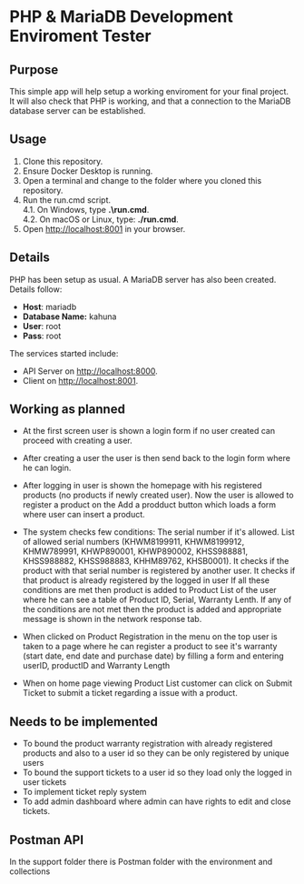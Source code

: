 # PHP & MariaDB Development Enviroment Tester

## Purpose

This simple app will help setup a working enviroment for your final project. It will also check that PHP is working, and that a connection to the MariaDB database server can be established. 

## Usage

1. Clone this repository.
2. Ensure Docker Desktop is running.
3. Open a terminal and change to the folder where you cloned this repository.
4. Run the run.cmd script.  
    4.1. On Windows, type **.\run.cmd**.    
    4.2. On macOS or Linux, type: **./run.cmd**.
5. Open [http://localhost:8001](https://localhost:8001) in your browser.

## Details

PHP has been setup as usual. A MariaDB server has also been created. Details follow:

- **Host**: mariadb
- **Database Name:** kahuna
- **User**: root
- **Pass**: root

The services started include:
- API Server on [http://localhost:8000](https://localhost:8000).
- Client on [http://localhost:8001](https://localhost:8001).

## Working as planned

- At the first screen user is shown a login form if no user created can proceed with creating a user.
- After creating a user the user is then send back to the login form where he can login.
- After logging in user is shown the homepage with his registered products (no products if newly created user). Now the user is allowed to register a product on the Add a prodduct button which loads a form where user can insert a product.
- The system checks few conditions: 
    The serial number if it's allowed. List of allowed serial numbers (KHWM8199911, KHWM8199912, KHMW789991, KHWP890001, KHWP890002, KHSS988881, KHSS988882, KHSS988883, KHHM89762, KHSB0001).
    It checks if the product with that serial number is registered by another user.
    It checks if that product is already registered by the logged in user
If all these conditions are met then product is added to Product List of the user where he can see a table of Product ID, Serial, Warranty Lenth.
If any of the conditions are not met then the product is added and appropriate message is shown in the network response tab.

- When clicked on Product Registration in the menu on the top user is taken to a page where he can register a product to see it's warranty  (start date, end date and purchase date) by filling a form and entering userID, productID and Warranty Length

- When on home page viewing Product List customer can click on Submit Ticket to submit a ticket regarding a issue with a product.


## Needs to be implemented

- To bound the product warranty registration with already registered products and also to a user id so they can be only registered by unique users
- To bound the support tickets to a user id so they load only the logged in user tickets
- To implement ticket reply system
- To add admin dashboard where admin can have rights to edit and close tickets.

## Postman API

In the support folder there is Postman folder with the environment and collections

